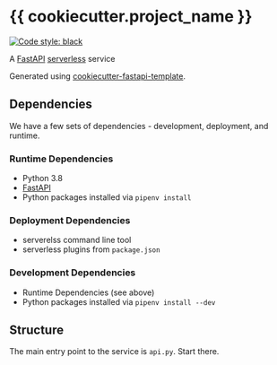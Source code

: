 # {{ cookiecutter.project_name }}

[![Code style: black](https://img.shields.io/badge/code%20style-black-000000.svg)](https://github.com/psf/black)

A [FastAPI] [serverless] service

Generated using [cookiecutter-fastapi-template](https://github.com/miketheman/cookiecutter-fastapi-template).


## Dependencies

We have a few sets of dependencies - development, deployment, and runtime.

### Runtime Dependencies

- Python 3.8
- [FastAPI]
- Python packages installed via `pipenv install`

### Deployment Dependencies

- serverelss command line tool
- serverless plugins from `package.json`

### Development Dependencies

- Runtime Dependencies (see above)
- Python packages installed via `pipenv install --dev`

[FastAPI]: https://fastapi.tiangolo.com/
[serverless]: https://www.serverless.com/open-source/


## Structure

The main entry point to the service is `api.py`.
Start there.
